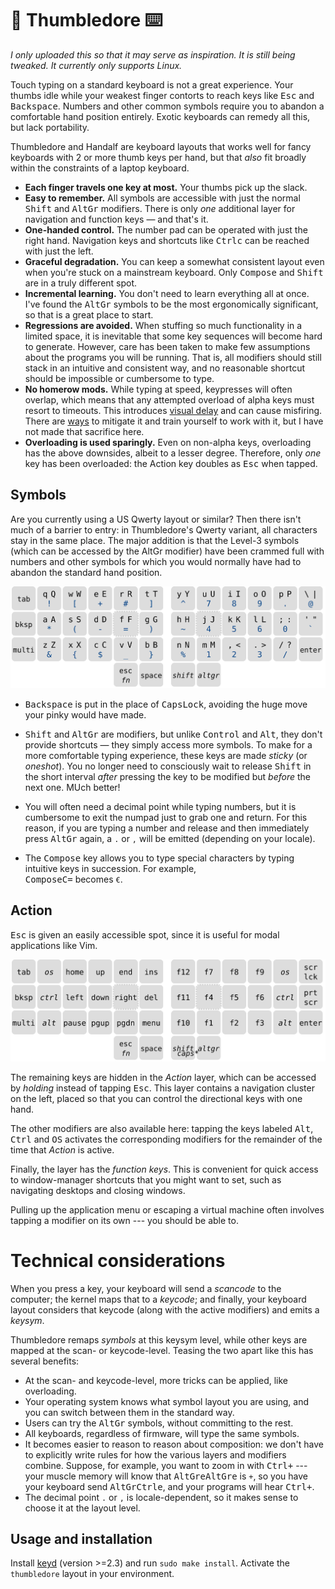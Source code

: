 # 🧙 Thumbledore ⌨️

*I only uploaded this so that it may serve as inspiration. It is still 
being tweaked. It currently only supports Linux.*

Touch typing on a standard keyboard is not a great experience. Your 
thumbs idle while your weakest finger contorts to reach keys like 
<kbd>Esc</kbd> and <kbd>Backspace</kbd>. Numbers and other common 
symbols require you to abandon a comfortable hand position entirely. 
Exotic keyboards can remedy all this, but lack portability.

Thumbledore and Handalf are keyboard layouts that works well for fancy 
keyboards with 2 or more thumb keys per hand, but that *also* fit 
broadly within the constraints of a laptop keyboard.

-   **Each finger travels one key at most.** Your thumbs pick up the slack.
-   **Easy to remember.** All symbols are accessible with just the 
    normal <kbd>Shift</kbd> and <kbd>AltGr</kbd> modifiers. There is 
    only *one* additional layer for navigation and function keys — and 
    that's it.
-   **One-handed control.** The number pad can be operated with just the 
    right hand. Navigation keys and shortcuts like 
    <kbd>Ctrl</kbd><kbd>c</kbd> can be reached with just the left.
-   **Graceful degradation.** You can keep a somewhat consistent layout 
    even when you're stuck on a mainstream keyboard. Only 
    <kbd>Compose</kbd> and <kbd>Shift</kbd> are in a truly different 
    spot.
-   **Incremental learning.** You don't need to learn everything all at 
    once. I've found the <kbd>AltGr</kbd> symbols to be the most 
    ergonomically significant, so that is a great place to start.
-   **Regressions are avoided.** When stuffing so much functionality in 
    a limited space, it is inevitable that some key sequences will 
    become hard to generate. However, care has been taken to make few 
    assumptions about the programs you will be running. That is, all 
    modifiers should still stack in an intuitive and consistent way, and 
    no reasonable shortcut should be impossible or cumbersome to type.
-   **No homerow mods.** While typing at speed, keypresses will often 
    overlap, which means that any attempted overload of alpha keys must 
    resort to timeouts. This introduces [visual delay][pftwp] and can 
    cause misfiring. There are [ways][urob] to mitigate it and train 
    yourself to work with it, but I have not made that sacrifice here.
-   **Overloading is used sparingly.** Even on non-alpha keys, 
    overloading has the above downsides, albeit to a lesser degree. 
    Therefore, only *one* key has been overloaded: the Action key 
    doubles as <kbd>Esc</kbd> when tapped. <!-- This is considered safe 
    because the key is not associated with a modifier, and the `esc` is 
    only registered when the tap is shorter than *x* milliseconds. -->


## Symbols

Are you currently using a US Qwerty layout or similar? Then there isn't 
much of a barrier to entry: in Thumbledore's Qwerty variant, all 
characters stay in the same place. The major addition is that the 
Level-3 symbols (which can be accessed by the AltGr modifier) have been 
crammed full with numbers and other symbols for which you would normally 
have had to abandon the standard hand position.

![The thumbledore-qwerty keyboard layout.](kb-qwerty.svg)

<!-- Symbols were placed according to how often I personally need them, 
drawing inspiration from the [Workman] layout on which keys to assign 
preference.

Because AltGr is pressed with your right-hand thumb, the left-hand side 
of the keyboard is preferred for things like parentheses, while the 
number pad can now be controlled entirely with your right-hand. -->

- <kbd>Backspace</kbd> is put in the place of <kbd>CapsLock</kbd>, 
  avoiding the huge move your pinky would have made.

- <kbd>Shift</kbd> and <kbd>AltGr</kbd> are modifiers, but unlike 
  <kbd>Control</kbd> and <kbd>Alt</kbd>, they don't provide shortcuts — 
  they simply access more symbols. To make for a more comfortable typing 
  experience, these keys are made *sticky* (or *oneshot*). You no longer 
  need to consciously wait to release <kbd>Shift</kbd> in the short 
  interval *after* pressing the key to be modified but *before* the next 
  one. MUch better!

- You will often need a decimal point while typing numbers, but it is 
  cumbersome to exit the numpad just to grab one and return. For this 
  reason, if you are typing a number and release and then immediately 
  press <kbd>AltGr</kbd> again, a `.` or `,` will be emitted (depending 
  on your locale).

- The <kbd>Compose</kbd> key allows you to type special characters by 
  typing intuitive keys in succession. For example,  
  <kbd>Compose</kbd><kbd>C</kbd><kbd>=</kbd> becomes `€`.

## Action

<kbd>Esc</kbd> is given an easily accessible spot, since it is useful 
for modal applications like Vim.

![The action portion of the Thumbledore keyboard layout.](kb-action.svg)

The remaining keys are hidden in the *Action* layer, which can be 
accessed by *holding* instead of tapping <kbd>Esc</kbd>. This layer 
contains a navigation cluster on the left, placed so that you can 
control the directional keys with one hand.

The other modifiers are also available here: tapping the keys labeled 
<kbd>Alt</kbd>, <kbd>Ctrl</kbd> and <kbd>OS</kbd> activates the 
corresponding modifiers for the remainder of the time that *Action* is 
active.

Finally, the layer has the *function keys*. This is convenient for quick 
access to window-manager shortcuts that you might want to set, such as 
navigating desktops and closing windows.

Pulling up the application menu or escaping a virtual machine often 
involves tapping a modifier on its own --- you should be able to.

# Technical considerations

When you press a key, your keyboard will send a *scancode* to the 
computer; the kernel maps that to a *keycode*; and finally, your 
keyboard layout considers that keycode (along with the active modifiers) 
and emits a *keysym*.

Thumbledore remaps *symbols* at this keysym level, while other keys are 
mapped at the scan- or keycode-level. Teasing the two apart like this 
has several benefits:

- At the scan- and keycode-level, more tricks can be applied, like 
  overloading.
- Your operating system knows what symbol layout you are using, and you 
  can switch between them in the standard way.
- Users can try the <kbd>AltGr</kbd> symbols, without committing to the 
  rest.
- All keyboards, regardless of firmware, will type the same symbols.
- It becomes easier to reason to reason about composition: we don't have 
  to explicitly write rules for how the various layers and modifiers 
  combine. Suppose, for example, you want to zoom in with 
  <kbd>Ctrl</kbd><kbd>+</kbd> --- your muscle memory will know that 
  <kbd>AltGr</kbd><kbd>e</kbd><kbd>AltGr</kbd><kbd>e</kbd> is `+`, so 
  you have your keyboard send 
  <kbd>AltGr</kbd><kbd>Ctrl</kbd><kbd>e</kbd>, and your programs will 
  hear <kbd>Ctrl</kbd><kbd>+</kbd>.
- The decimal point `.` or `,` is locale-dependent, so it makes sense to 
  choose it at the layout level.


## Usage and installation

Install [keyd](https://github.com/rvaiya/keyd) (version >=2.3) and run 
`sudo make install`. Activate the `thumbledore` layout in your 
environment.

<!--
## Other

[Seniply] and [Callum] have similar goals: limited keys and no home-row 
mods.

# Consideration for the thumb keys

-   All thumb keys except space are modifiers or layer keys, because you 
    have full range of motion with the rest of your fingers while 
    holding them.
-   Since we avoid crazy modifier combinations, `sym` and `shift` never 
    make sense to press together. Therefore, they should be on the same 
    finger.
-   `space` should be opposite from  `shift` and `sym`, so that you can 
    still use it while in their respective modes.

-->

<!-- Reading -->
[Preconditions-Guide]: https://precondition.github.io/home-row-mods
[Urob]: https://github.com/urob/zmk-config#timeless-homerow-mods
<!-- About visual latency -->
[pftwp]: https://pavelfatin.com/typing-with-pleasure/#human-side

<!-- Layouts -->
[Colemak-DH]: https://colemakmods.github.io/mod-dh/
[Workman]: https://workmanlayout.org/

<!-- More layouts -->
[Seniply]: https://stevep99.github.io/seniply/
[Callum]: https://github.com/callum-oakley/qmk_firmware/tree/master/users/callum
[Miryoku]: https://github.com/manna-harbour/miryoku
